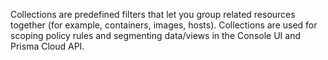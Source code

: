 Collections are predefined filters that let you group related resources together (for example, containers, images, hosts).
Collections are used for scoping policy rules and segmenting data/views in the Console UI and Prisma Cloud API.
